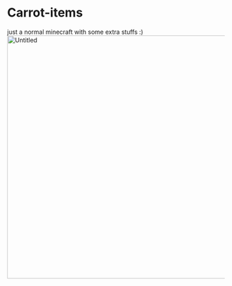 # Carrot-items
just a normal minecraft with some extra stuffs 
:)
<img width="563" alt="Untitled" src="https://user-images.githubusercontent.com/78253459/154240107-5d8d8aca-2cb8-4c84-8786-fe78168dbad6.png">
